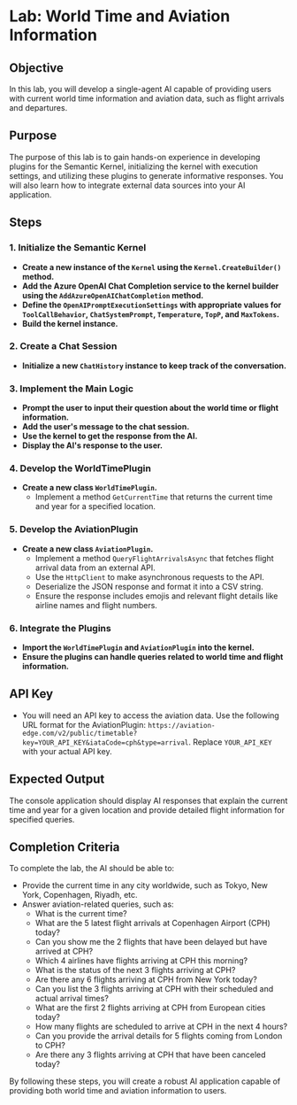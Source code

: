 # Lab: World Time and Aviation Information  
  
## Objective  
In this lab, you will develop a single-agent AI capable of providing users with current world time information and aviation data, such as flight arrivals and departures.  
  
## Purpose  
The purpose of this lab is to gain hands-on experience in developing plugins for the Semantic Kernel, initializing the kernel with execution settings, and utilizing these plugins to generate informative responses. You will also learn how to integrate external data sources into your AI application.  
  
## Steps  
  
### 1. Initialize the Semantic Kernel  
- **Create a new instance of the `Kernel` using the `Kernel.CreateBuilder()` method.**  
- **Add the Azure OpenAI Chat Completion service to the kernel builder using the `AddAzureOpenAIChatCompletion` method.**  
- **Define the `OpenAIPromptExecutionSettings` with appropriate values for `ToolCallBehavior`, `ChatSystemPrompt`, `Temperature`, `TopP`, and `MaxTokens`.**  
- **Build the kernel instance.**  
  
### 2. Create a Chat Session  
- **Initialize a new `ChatHistory` instance to keep track of the conversation.**  
  
### 3. Implement the Main Logic  
- **Prompt the user to input their question about the world time or flight information.**  
- **Add the user's message to the chat session.**  
- **Use the kernel to get the response from the AI.**  
- **Display the AI's response to the user.**  
  
### 4. Develop the WorldTimePlugin  
- **Create a new class `WorldTimePlugin`.**  
  - Implement a method `GetCurrentTime` that returns the current time and year for a specified location.  
  
### 5. Develop the AviationPlugin  
- **Create a new class `AviationPlugin`.**  
  - Implement a method `QueryFlightArrivalsAsync` that fetches flight arrival data from an external API.  
  - Use the `HttpClient` to make asynchronous requests to the API.  
  - Deserialize the JSON response and format it into a CSV string.  
  - Ensure the response includes emojis and relevant flight details like airline names and flight numbers.  
  
### 6. Integrate the Plugins  
- **Import the `WorldTimePlugin` and `AviationPlugin` into the kernel.**  
- **Ensure the plugins can handle queries related to world time and flight information.**  
  
## API Key  
- You will need an API key to access the aviation data. Use the following URL format for the AviationPlugin: `https://aviation-edge.com/v2/public/timetable?key=YOUR_API_KEY&iataCode=cph&type=arrival`. Replace `YOUR_API_KEY` with your actual API key.  
  
## Expected Output  
The console application should display AI responses that explain the current time and year for a given location and provide detailed flight information for specified queries.  
  
## Completion Criteria  
To complete the lab, the AI should be able to:  
- Provide the current time in any city worldwide, such as Tokyo, New York, Copenhagen, Riyadh, etc.  
- Answer aviation-related queries, such as:  
  - What is the current time?  
  - What are the 5 latest flight arrivals at Copenhagen Airport (CPH) today?  
  - Can you show me the 2 flights that have been delayed but have arrived at CPH?  
  - Which 4 airlines have flights arriving at CPH this morning?  
  - What is the status of the next 3 flights arriving at CPH?  
  - Are there any 6 flights arriving at CPH from New York today?  
  - Can you list the 3 flights arriving at CPH with their scheduled and actual arrival times?  
  - What are the first 2 flights arriving at CPH from European cities today?  
  - How many flights are scheduled to arrive at CPH in the next 4 hours?  
  - Can you provide the arrival details for 5 flights coming from London to CPH?  
  - Are there any 3 flights arriving at CPH that have been canceled today?  
  
By following these steps, you will create a robust AI application capable of providing both world time and aviation information to users.  